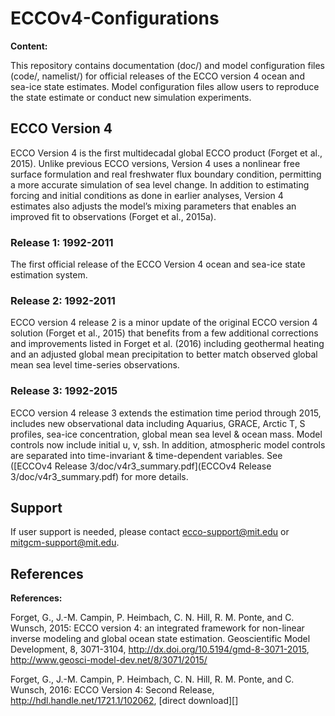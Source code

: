 # ECCOv4-Configurations

**Content:**

This repository contains documentation (doc/) and model configuration files (code/, namelist/) for official releases of the ECCO version 4 ocean and sea-ice state estimates.  Model configuration files allow users to reproduce the state estimate or  conduct new simulation experiments. 


## ECCO Version 4

ECCO Version 4 is the first multidecadal global ECCO product (Forget et al., 2015).  Unlike previous ECCO versions, Version 4 uses a nonlinear free surface formulation and real freshwater flux boundary condition, permitting a more accurate simulation of sea level change.  In addition to estimating forcing and initial conditions as done in earlier analyses, Version 4 estimates also adjusts the model’s mixing parameters that enables an improved fit to observations (Forget et al., 2015a). 

### Release 1: 1992-2011

The first official release of the ECCO Version 4 ocean and sea-ice state estimation system.

### Release 2: 1992-2011

ECCO version 4 release 2 is a minor update of the original ECCO version 4 solution (Forget et al., 2015) that benefits from a few additional corrections and improvements listed in Forget et al. (2016) including geothermal heating and an adjusted global mean precipitation to better match observed global mean sea level time-series observations. 

### Release 3: 1992-2015

ECCO version 4 release 3 extends the estimation time period through 2015, includes new observational data including Aquarius, GRACE, Arctic T, S profiles, sea-ice concentration, global mean sea level & ocean mass.  Model controls now include initial u, v, ssh.  In addition, atmospheric model controls are separated into time-invariant & time-dependent variables.  See ([ECCOv4 Release 3/doc/v4r3_summary.pdf](ECCOv4 Release 3/doc/v4r3_summary.pdf) for more details.


## Support

If user support is needed, please contact ecco-support@mit.edu or  mitgcm-support@mit.edu.


## References

**References:**

Forget, G., J.-M. Campin, P. Heimbach, C. N. Hill, R. M. Ponte, and C. Wunsch, 2015: ECCO version 4: an integrated framework for non-linear inverse modeling and global ocean state estimation. Geoscientific Model Development, 8, 3071-3104, <http://dx.doi.org/10.5194/gmd-8-3071-2015>, <http://www.geosci-model-dev.net/8/3071/2015/>

Forget, G., J.-M. Campin, P. Heimbach, C. N. Hill, R. M. Ponte, and C. Wunsch, 2016: ECCO Version 4: Second Release, <http://hdl.handle.net/1721.1/102062>, [direct download][]

